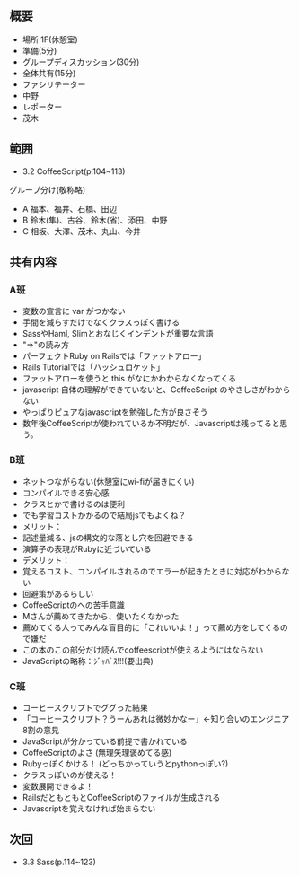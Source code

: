 概要
---

+ 場所 1F(休憩室)
+ 準備(5分)
+ グループディスカッション(30分)
+ 全体共有(15分)
+ ファシリテーター
 + 中野
+ レポーター
 + 茂木

範囲
---

+ 3.2 CoffeeScript(p.104~113)

グループ分け(敬称略)

+ A 福本、福井、石橋、田辺
+ B 鈴木(隼)、古谷、鈴木(省)、添田、中野
+ C 相坂、大澤、茂木、丸山、今井

共有内容
---

### A班

+ 変数の宣言に var がつかない
+ 手間を減らすだけでなくクラスっぽく書ける
+ SassやHaml, Slimとおなじくインデントが重要な言語
+ "=>"の読み方
 + パーフェクトRuby on Railsでは「ファットアロー」
 + Rails Tutorialでは「ハッシュロケット」
+ ファットアローを使うと this がなにかわからなくなってくる
+ javascript 自体の理解ができていないと、CoffeeScript のやさしさがわからない
+ やっぱりピュアなjavascriptを勉強した方が良さそう
 + 数年後CoffeeScriptが使われているか不明だが、Javascriptは残ってると思う。

### B班

+ ネットつながらない(休憩室にwi-fiが届きにくい)
+ コンパイルできる安心感
+ クラスとかで書けるのは便利
 + でも学習コストかかるので結局jsでもよくね？
+ メリット：
 + 記述量減る、jsの構文的な落とし穴を回避できる
 + 演算子の表現がRubyに近づいている
+ デメリット：
 + 覚えるコスト、コンパイルされるのでエラーが起きたときに対応がわからない
 + 回避策があるらしい
+ CoffeeScriptのへの苦手意識
 + Mさんが薦めてきたから、使いたくなかった
 + 薦めてくる人ってみんな盲目的に「これいいよ！」って薦め方をしてくるので嫌だ
+ この本のこの部分だけ読んでcoffeescriptが使えるようにはならない
+ JavaScriptの略称：ｼﾞｬﾊﾞｽ!!!(要出典)


### C班

+ コーヒースクリプトでググった結果
 + 「コーヒースクリプト？うーんあれは微妙かなー」←知り合いのエンジニア8割の意見
+ JavaScriptが分かっている前提で書かれている
+ CoffeeScriptのよさ (無理矢理褒めてる感)
 + Rubyっぽくかける！ (どっちかっていうとpythonっぽい?)
 + クラスっぽいのが使える！
 + 変数展開できるよ！
+ RailsだともともとCoffeeScriptのファイルが生成される
+ Javascriptを覚えなければ始まらない


次回
---

+ 3.3 Sass(p.114~123)